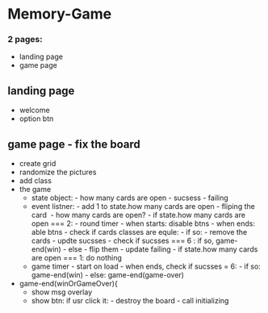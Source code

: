 # Memory-Game

### 2 pages:

- landing page
- game page

## landing page

- welcome
- option btn

## game page - fix the board

- create grid
- randomize the pictures
- add class
  ​
  ​
- the game
  - state object: - how many cards are open - sucsess - failing
    ​
  - event listner: - add 1 to state.how many cards are open - fliping the card
    ​ - how many cards are open? - if state.how many cards are open === 2: - round timer - when starts: disable btns - when ends: able btns - check if cards classes are equle: - if so: - remove the cards - updte sucsses - check if sucsses === 6 : if so, game-end(win) - else - flip them - update failing - if state.how many cards are open === 1: do nothing
    ​
  - game timer - start on load - when ends, check if sucsses = 6: - if so: game-end(win) - else: game-end(game-over)
    ​
- game-end(winOrGameOver){
  - show msg overlay
  - show btn: if usr click it: - destroy the board - call initializing
    ​
